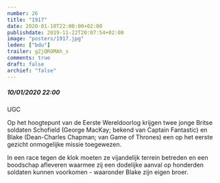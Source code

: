 ```yaml
---
number: 26
title: "1917"
date: 2020-01-10T22:00:00+02:00
publishdate: 2019-11-22T20:07:54+02:00
image: "posters/1917.jpg"
leden: ["bdu"]
trailer: gZjQROMAh_s
comments: true
draft: false
archief: "false"
---
```


##### 10/01/2020 22:00

UGC

Op het hoogtepunt van de Eerste Wereldoorlog krijgen twee jonge Britse soldaten
Schofield (George MacKay; bekend van Captain Fantastic) en Blake (Dean-Charles
Chapman; van Game of Thrones) een op het eerste gezicht onmogelijke missie
toegewezen.
<!--more-->
In een race tegen de klok moeten ze vijandelijk terrein betreden en
een boodschap afleveren waarmee zij een dodelijke aanval op honderden soldaten
kunnen voorkomen - waaronder Blake zijn eigen broer.
